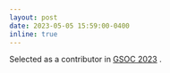 ```yaml
---
layout: post
date: 2023-05-05 15:59:00-0400
inline: true
---
```


Selected as a contributor in  <a href="https://summerofcode.withgoogle.com/programs/2023/projects/hVIFSHa7">GSOC 2023</a> . 
